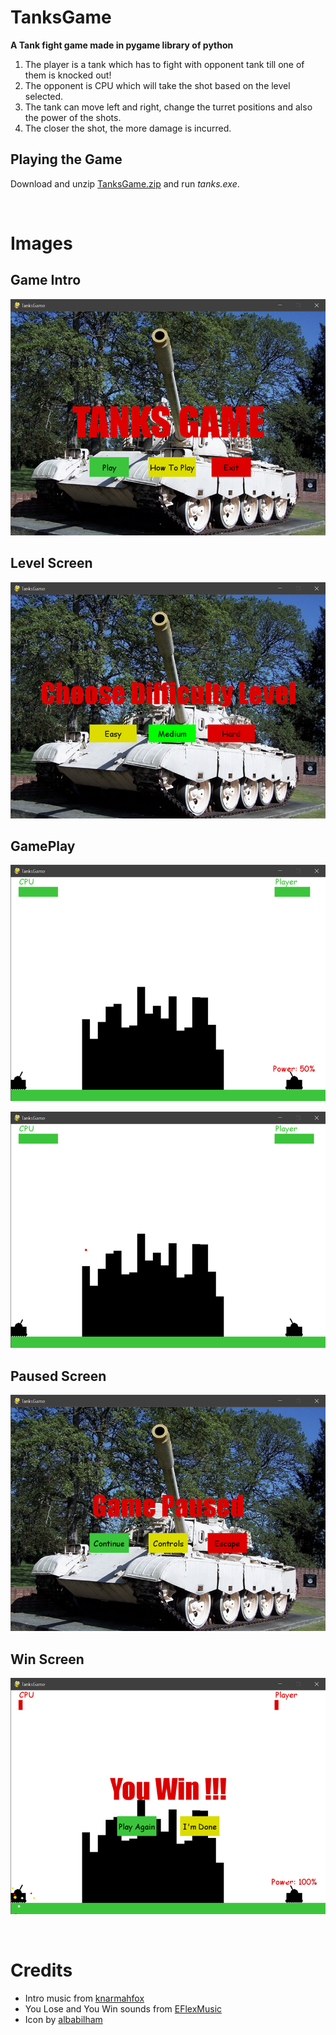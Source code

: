 # TanksGame
**A Tank fight game made in pygame library of python**

1. The player is a tank which has to fight with opponent tank till one of them is knocked out! 
1. The opponent is CPU which will take the shot based on the level selected.
1. The tank can move left and right, change the turret positions and also the power of the shots.
1. The closer the shot, the more damage is incurred.

## Playing the Game
Download and unzip [TanksGame.zip](https://github.com/RashimNarayanTiku/TanksGame/blob/master/TanksGame.zip) and run *tanks.exe*.

&ensp;

# Images

## Game Intro
![GameIntro](demo/intro.png "Game Intro")

## Level Screen
![LevelScreen](demo/level.png "Level Screen")


## GamePlay
![GamePlay](demo/play.png)


![GamePlay2](demo/play2.png)


## Paused Screen
![PausedScreen](demo/paused.png)


## Win Screen
![WinScreen](demo/win.png)

&ensp; 

# Credits
* Intro music from [knarmahfox](https://freesound.org/people/knarmahfox/sounds/99699/)
* You Lose and You Win sounds from [EFlexMusic](https://freesound.org/people/EFlexMusic/sounds/418326/)
* Icon by [albabilham](https://www.iconfinder.com/albabilham)
